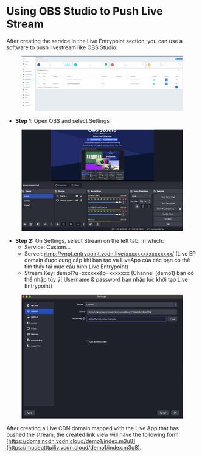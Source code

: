 # Using OBS Studio to Push Live Stream

After creating the service in the Live Entrypoint section, you can use a software to push livestream like OBS Studio:

<figure><img src="../../.gitbook/assets/image (165).png" alt=""><figcaption></figcaption></figure>

* **Step 1**: Open OBS and select Settings

<figure><img src="../../.gitbook/assets/image (167).png" alt=""><figcaption></figcaption></figure>

* **Step 2:** On Settings, select Stream on the left tab. In which:
  * Service: Custom...
  * Server: [rtmp://vnpt.entrypoint.vcdn.live/xxxxxxxxxxxxxxxx/](rtmp://vnpt.entrypoint.vcdn.live/thongnh5bece1176ba5bb5c3bedff42/) (Live EP domain được cung cấp khi bạn tạo và LiveApp của các bạn có thể tìm thấy tại mục cấu hình Live Entrypoint)
  * Stream Key: demo1?u=xxxxxx\&p=xxxxxxx (Channel (demo1) bạn có thể nhập tùy ý| Username & password bạn nhập lúc khởi tạo Live Entrypoint)

<figure><img src="../../.gitbook/assets/image (168).png" alt=""><figcaption></figcaption></figure>

After creating a Live CDN domain mapped with the Live App that has pushed the stream, the created link view will have the following form [https://domaincdn.vcdn.cloud/demo1/index.m3u8](https://mudeqtttpiliv.vcdn.cloud/demo1/index.m3u8).
